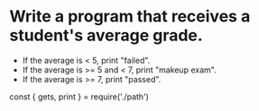 # Write a program that receives a student's average grade.

- If the average is < 5, print "failed".
- If the average is >= 5 and < 7, print "makeup exam".
- If the average is >= 7, print "passed".

const { gets, print } = require('./path')
